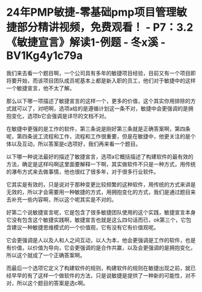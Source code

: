 # 24年PMP敏捷-零基础pmp项目管理敏捷部分精讲视频，免费观看！ - P7：3.2《敏捷宣言》解读1-例题 - 冬x溪 - BV1Kg4y1c79a

我们来去看一个题目啊，一个公司具有多年的敏捷项目经验，目前又有一个项目即将要开始，而该项目团队成员呢基本上都是新入职的员工，他们对于敏捷中的这样一个敏捷宣言，他不太了解。

那么以下哪一项描述了敏捷宣言的这样一个，更多的价值，这个其实你用排除的方式就可以了，对吧啊，选项a给的是遵循计划这一条不对，敏捷中会更强调的是拥抱变化，选项b它会强调是详尽的文档不对。

在敏捷中更强的是工作的软件，第三条说是刚好第三条就是正确答案啊，第四条呢，第四条说工流程和工作，流程和工作很重要，但是在敏捷中，他更关注的是个体以及互动，所以答案是c选项好，我们再来看一个题目。

以下哪一种说法最好的描述了敏捷宣言，选项a它概括描述了构建软件的最有效的方法，确定是这样吗啊这里面要解释一下啊，其实做软件不只是一种方式，用传统的瀑布方式来去做事情，他也很红了很多年，对于很多行业软件。

它其实是有效的，只是说对于那种变更比较频繁的这种软件，用传统的方式来讲是无效的，所以才会需要用一种敏捷的方式，用拥抱变化的方式，我们是通过题目来去补充一些内容啊，所以这个呢其实是不对的。

好第二个说敏捷宣言呢，它是包含了很多敏捷团队使用的这个实践，敏捷宣言本身它没有包含这个敏捷实践啊，敏捷宣言也就是这么四句话而已，ok第三个，它包含建议一种敏捷思维模式的一个价值观，它有没有它有价值观呢。

它会更强调是人以及人和人之间互动，以人为本，他会更强调是工作的软件，也是有价值，以价值为导向，它会更强调的是合作共赢，以及会更强调的是拥抱变化，所以这个就成了一个正确答案啊。

而最后一个选项它定义了构建软件的规则，构建软件的规则在敏捷出现之前，就已经早早的有了这样一个做软件的方法，只是说敏捷是提供了一种新的可能性，对不对，所以这个题目的答案是选c啊。

